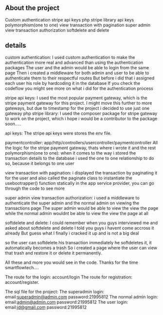 

## About the project
Custom authentication
stripe api keys
php stripe library
api keys
polymorphism(one to one)
view transaction with pagination
super admin view transaction authorization
softdelete and delete

## details
custom authentication:
I used custom authentication to make the authentication more real and advanced than using the authentication packages
The user and the admin would be able to login from the same page
Then i created a middleware for both admin and user to be able to authenticate them to their respectful routes
But before i did that i assigned each user his role by hardcoding it in the database
If you check the codeflow you might see more on what i did for the authentication process

stripe api keys:
I used the most popular payment gateway, which is the stripe payment gateway for this project. I might move this further to more gateways, but due to timestamp for the project i decided to use just one gateway
php stripe library:
I used the composer package for stripe gateway to work on the project, which i hope i would be a contributor to the package soon.....

api keys:
The stripe api keys were stores the env file.

paymentcontroller: app/http/controllers/usercontroller/paymentcontroller
All the logic for the stripe payment gateway, thats where i wrote it and the rest
polymorphism(one to one):
when it comes to the way i stored the transaction details to the database i used the one to one relationship to do so, because it belongs to one user

view transaction with pagination:
i displayed the transaction by paginating it for the user and also called the paginate class to instantiate the usebootrapper() function statically in the app service provider, you can go through the code to see more

super admin view transaction authorization:
i used a middleware to authenticate the super admin and the normal admin on viewing the transactions page
The super admin would be able to view the view the page while the normal admin wouldnt be able to view the view the page at all

softdelete and delete:
I could remember when you guys interviewed me and asked about softdelete and delete
I told you guys i havent come accross it already
But guess what
I finally i cracked it up and is not a big deal

so the user can softdelete his transaction immediately he softdeletes it, it automatically becomes a trash
So i created a page where the user can view that trash and restore it or delete it permanently.


All these and more you would see in the code. Thanks for the time smartflowtech....

The route for the login: account/login
The route for registration: account/register.

The sql file for the project:
The superadmin login:
email:superadmin@admin.com
password:21995812
The normal admin login:
email:admin@admin.com
password:21995812
The user login:
email:jd@gmail.com
password:21995812


